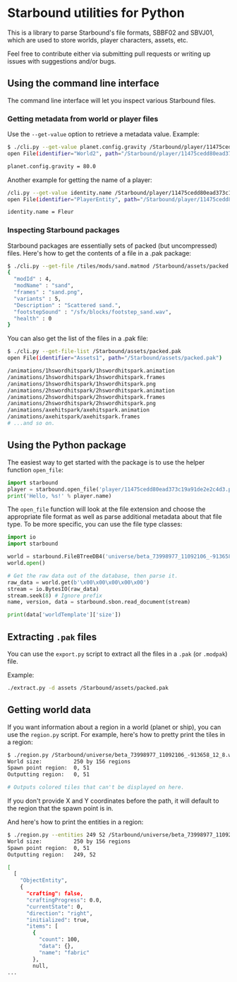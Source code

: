 Starbound utilities for Python
==============================

This is a library to parse Starbound's file formats, SBBF02 and SBVJ01,
which are used to store worlds, player characters, assets, etc.

Feel free to contribute either via submitting pull requests or writing
up issues with suggestions and/or bugs.


Using the command line interface
--------------------------------

The command line interface will let you inspect various Starbound
files.


### Getting metadata from world or player files

Use the `--get-value` option to retrieve a metadata value. Example:

```bash
$ ./cli.py --get-value planet.config.gravity /Starbound/player/11475cedd80ead373c19a91de2e2c4d3.shipworld
open File(identifier="World2", path="/Starbound/player/11475cedd80ead373c19a91de2e2c4d3.shipworld")

planet.config.gravity = 80.0
```

Another example for getting the name of a player:

```bash
/cli.py --get-value identity.name /Starbound/player/11475cedd80ead373c19a91de2e2c4d3.player
open File(identifier="PlayerEntity", path="/Starbound/player/11475cedd80ead373c19a91de2e2c4d3.player")

identity.name = Fleur
```


### Inspecting Starbound packages

Starbound packages are essentially sets of packed (but uncompressed)
files. Here's how to get the contents of a file in a .pak package:

```bash
$ ./cli.py --get-file /tiles/mods/sand.matmod /Starbound/assets/packed.pak
{
  "modId" : 4,
  "modName" : "sand",
  "frames" : "sand.png",
  "variants" : 5,
  "Description" : "Scattered sand.",
  "footstepSound" : "/sfx/blocks/footstep_sand.wav",
  "health" : 0
}
```

You can also get the list of the files in a .pak file:

```bash
$ ./cli.py --get-file-list /Starbound/assets/packed.pak
open File(identifier="Assets1", path="/Starbound/assets/packed.pak")

/animations/1hswordhitspark/1hswordhitspark.animation
/animations/1hswordhitspark/1hswordhitspark.frames
/animations/1hswordhitspark/1hswordhitspark.png
/animations/2hswordhitspark/2hswordhitspark.animation
/animations/2hswordhitspark/2hswordhitspark.frames
/animations/2hswordhitspark/2hswordhitspark.png
/animations/axehitspark/axehitspark.animation
/animations/axehitspark/axehitspark.frames
# ...and so on.
```


Using the Python package
------------------------

The easiest way to get started with the package is to use the helper
function `open_file`:

```python
import starbound
player = starbound.open_file('player/11475cedd80ead373c19a91de2e2c4d3.player')
print('Hello, %s!' % player.name)
```

The `open_file` function will look at the file extension and choose the
appropriate file format as well as parse additional metadata about that
file type. To be more specific, you can use the file type classes:

```python
import io
import starbound

world = starbound.FileBTreeDB4('universe/beta_73998977_11092106_-913658_12_10.world')
world.open()

# Get the raw data out of the database, then parse it.
raw_data = world.get(b'\x00\x00\x00\x00\x00')
stream = io.BytesIO(raw_data)
stream.seek(8) # Ignore prefix
name, version, data = starbound.sbon.read_document(stream)

print(data['worldTemplate']['size'])
```


Extracting `.pak` files
-----------------------

You can use the `export.py` script to extract all the files in a `.pak`
(or `.modpak`) file.

Example:

```bash
./extract.py -d assets /Starbound/assets/packed.pak
```


Getting world data
------------------

If you want information about a region in a world (planet or ship), you
can use the `region.py` script. For example, here's how to pretty print
the tiles in a region:

```bash
$ ./region.py /Starbound/universe/beta_73998977_11092106_-913658_12_8.world
World size:          250 by 156 regions
Spawn point region:  0, 51
Outputting region:   0, 51

# Outputs colored tiles that can't be displayed on here.
```

If you don't provide X and Y coordinates before the path, it will
default to the region that the spawn point is in.

And here's how to print the entities in a region:

```bash
$ ./region.py --entities 249 52 /Starbound/universe/beta_73998977_11092106_-913658_12_8.world
World size:          250 by 156 regions
Spawn point region:  0, 51
Outputting region:   249, 52

[
  [
    "ObjectEntity",
    {
      "crafting": false,
      "craftingProgress": 0.0,
      "currentState": 0,
      "direction": "right",
      "initialized": true,
      "items": [
        {
          "count": 100,
          "data": {},
          "name": "fabric"
        },
        null,
...
```
